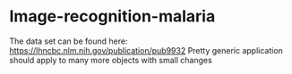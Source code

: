 # Image-recognition-malaria
The data set can be found here: https://lhncbc.nlm.nih.gov/publication/pub9932
Pretty generic application should apply to many more objects with small changes
